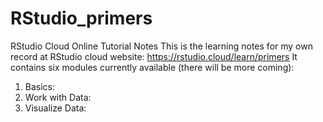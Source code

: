 # RStudio_primers
RStudio Cloud Online Tutorial Notes
This is the learning notes for my own record at RStudio cloud website: https://rstudio.cloud/learn/primers 
It contains six modules currently available (there will be more coming):
1. Basics: 
2. Work with Data:
3. Visualize Data:
